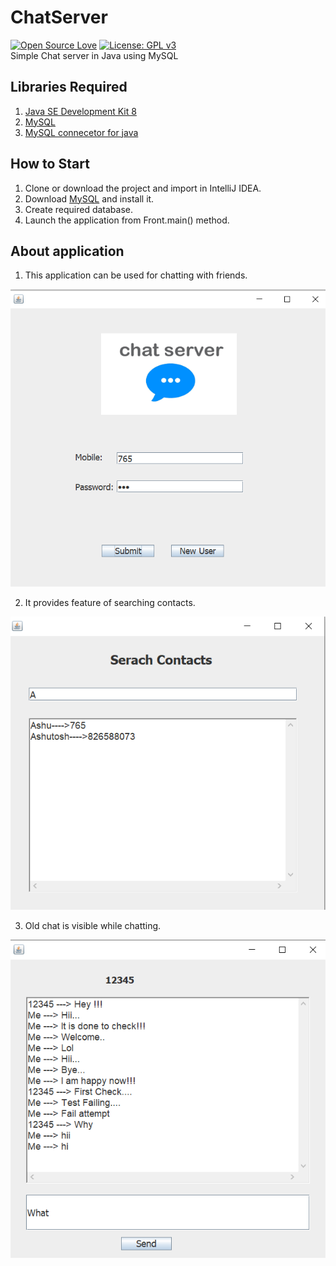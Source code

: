# ChatServer
[![Open Source Love](https://badges.frapsoft.com/os/v1/open-source.svg?v=103)](https://github.com/ellerbrock/open-source-badges/)
[![License: GPL v3](https://img.shields.io/badge/License-GPLv3-blue.svg)](https://www.gnu.org/licenses/gpl-3.0)<br>
Simple Chat server in Java using MySQL

## Libraries Required
1. [Java SE Development Kit 8](https://www.oracle.com/technetwork/java/javase/downloads/jdk8-downloads-2133151.html)
2. [MySQL](https://www.mysql.com/downloads/)
3. [MySQL connecetor for java](https://dev.mysql.com/downloads/connector/j/5.1.html)

## How to Start
1. Clone or download the project and import in IntelliJ IDEA.
2. Download [MySQL](https://www.mysql.com/downloads/) and install it.
3. Create required database.
4. Launch the application from Front.main() method.

## About application
1. This application can be used for chatting with friends.

![alt txt](https://github.com/ashu12chi/ChatServer/blob/master/Front.png)

2. It provides feature of searching contacts.

![alt txt](https://github.com/ashu12chi/ChatServer/blob/master/Search.png)

3. Old chat is visible while chatting.

![alt txt](https://github.com/ashu12chi/ChatServer/blob/master/Chat.png)
